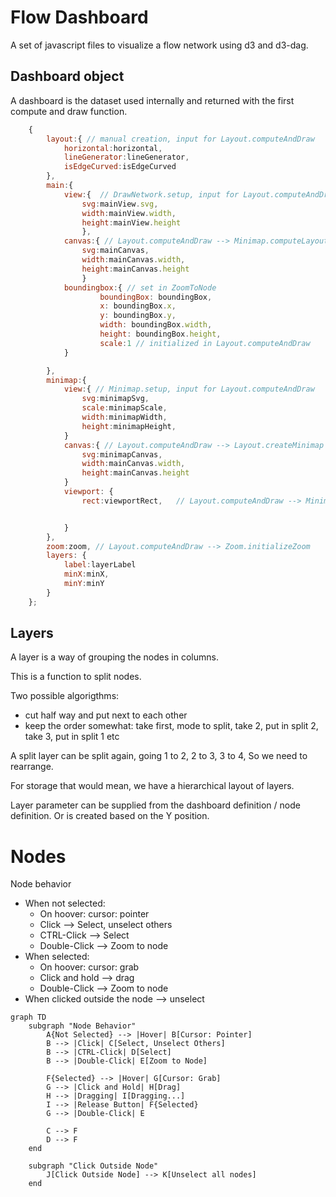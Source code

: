 # Flow Dashboard

A set of javascript files to visualize a flow network using d3 and d3-dag.


## Dashboard object
A dashboard is the dataset used internally and returned with the first compute and draw function.

``` javascript
    { 
        layout:{ // manual creation, input for Layout.computeAndDraw
            horizontal:horizontal,
            lineGenerator:lineGenerator,
            isEdgeCurved:isEdgeCurved
        },
        main:{
            view:{  // DrawNetwork.setup, input for Layout.computeAndDraw
                svg:mainView.svg, 
                width:mainView.width, 
                height:mainView.height
                },
            canvas:{ // Layout.computeAndDraw --> Minimap.computeLayoutAndCanvas
                svg:mainCanvas, 
                width:mainCanvas.width, 
                height:mainCanvas.height
                }
            boundingbox:{ // set in ZoomToNode
                    boundingBox: boundingBox,
                    x: boundingBox.x,
                    y: boundingBox.y,
                    width: boundingBox.width,
                    height: boundingBox.height,
                    scale:1 // initialized in Layout.computeAndDraw
            }

        },
        minimap:{
            view:{ // Minimap.setup, input for Layout.computeAndDraw
                svg:minimapSvg,         
                scale:minimapScale, 
                width:minimapWidth,     
                height:minimapHeight,   
            }
            canvas:{ // Layout.computeAndDraw --> Layout.createMinimap
                svg:minimapCanvas,          
                width:mainCanvas.width, 
                height:mainCanvas.height
            }
            viewport: {
                rect:viewportRect,   // Layout.computeAndDraw --> Minimap.createViewPort


            }
        },
        zoom:zoom, // Layout.computeAndDraw --> Zoom.initializeZoom
        layers: {
            label:layerLabel
            minX:minX,
            minY:minY
        }
    };
```

## Layers
A layer is a way of grouping the nodes in columns.

This is a function to split nodes.

Two possible algorigthms:
- cut half way and put next to each other
- keep the order somewhat: take first, mode to split, take 2, put in split 2, take 3, put in split 1 etc

A split layer can be split again, going 1 to 2, 2 to 3, 3 to 4,
So we need to rearrange.

For storage that would mean, we have a hierarchical layout of layers.

Layer parameter can be supplied from the dashboard definition / node definition. Or is created based on the Y position.


# Nodes

Node behavior
- When not selected:
  - On hoover: cursor: pointer
  - Click --> Select, unselect others
  - CTRL-Click --> Select
  - Double-Click --> Zoom to node
- When selected:
  - On hoover: cursor: grab
  - Click and hold --> drag
  - Double-Click --> Zoom to node
- When clicked outside the node --> unselect

```Mermaid
graph TD
    subgraph "Node Behavior"
        A{Not Selected} --> |Hover| B[Cursor: Pointer]
        B --> |Click| C[Select, Unselect Others]
        B --> |CTRL-Click| D[Select]
        B --> |Double-Click| E[Zoom to Node]
        
        F{Selected} --> |Hover| G[Cursor: Grab]
        G --> |Click and Hold| H[Drag]
        H --> |Dragging| I[Dragging...]
        I --> |Release Button| F{Selected}
        G --> |Double-Click| E

        C --> F
        D --> F
    end

    subgraph "Click Outside Node"
        J[Click Outside Node] --> K[Unselect all nodes]
    end
```



